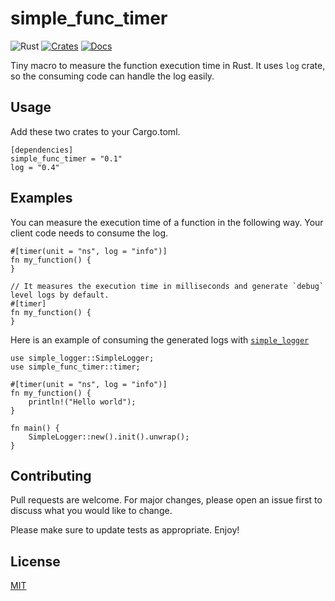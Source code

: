 # simple_func_timer
![Rust](https://github.com/mkinoshi/simple_func_timer/actions/workflows/release.yml/badge.svg)
[![Crates](https://img.shields.io/crates/v/simple_func_timer.svg)](https://crates.io/crates/simple_func_timer)
[![Docs](https://docs.rs/simple_func_timer/badge.svg)](https://docs.rs/simple_func_timer)

Tiny macro to measure the function execution time in Rust. It uses `log` crate, so the consuming code can handle the log easily.

## Usage
Add these two crates to your Cargo.toml.
```
[dependencies]
simple_func_timer = "0.1"
log = "0.4"
```

## Examples
You can measure the execution time of a function in the following way. Your client code needs to consume the log.
```
#[timer(unit = "ns", log = "info")]
fn my_function() {
}

// It measures the execution time in milliseconds and generate `debug` level logs by default.
#[timer]
fn my_function() {
}
```

Here is an example of consuming the generated logs with [`simple_logger`](https://crates.io/crates/simple_logger)

```
use simple_logger::SimpleLogger;
use simple_func_timer::timer;

#[timer(unit = "ns", log = "info")]
fn my_function() {
    println!("Hello world");
}

fn main() {
    SimpleLogger::new().init().unwrap();
}
```

## Contributing

Pull requests are welcome. For major changes, please open an issue first to discuss what you would like to change.

Please make sure to update tests as appropriate. Enjoy!

## License

[MIT](https://choosealicense.com/licenses/mit/)
